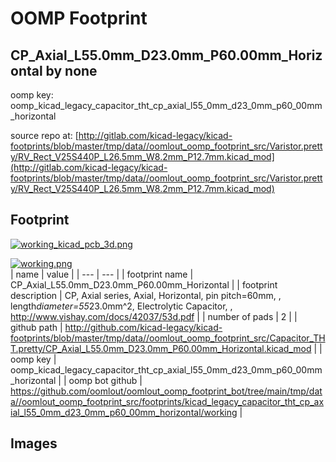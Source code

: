 # OOMP Footprint  
## CP_Axial_L55.0mm_D23.0mm_P60.00mm_Horizontal  by none  
  
oomp key: oomp_kicad_legacy_capacitor_tht_cp_axial_l55_0mm_d23_0mm_p60_00mm_horizontal  
  
source repo at: [http://gitlab.com/kicad-legacy/kicad-footprints/blob/master/tmp/data//oomlout_oomp_footprint_src/Varistor.pretty/RV_Rect_V25S440P_L26.5mm_W8.2mm_P12.7mm.kicad_mod](http://gitlab.com/kicad-legacy/kicad-footprints/blob/master/tmp/data//oomlout_oomp_footprint_src/Varistor.pretty/RV_Rect_V25S440P_L26.5mm_W8.2mm_P12.7mm.kicad_mod)  
## Footprint  
  
[![working_kicad_pcb_3d.png](working_kicad_pcb_3d_600.png)](working_kicad_pcb_3d.png)  
  
[![working.png](working_600.png)](working.png)  
| name | value | 
| --- | --- | 
| footprint name | CP_Axial_L55.0mm_D23.0mm_P60.00mm_Horizontal | 
| footprint description | CP, Axial series, Axial, Horizontal, pin pitch=60mm, , length*diameter=55*23.0mm^2, Electrolytic Capacitor, , http://www.vishay.com/docs/42037/53d.pdf | 
| number of pads | 2 | 
| github path | http://github.com/kicad-legacy/kicad-footprints/blob/master/tmp/data//oomlout_oomp_footprint_src/Capacitor_THT.pretty/CP_Axial_L55.0mm_D23.0mm_P60.00mm_Horizontal.kicad_mod | 
| oomp key | oomp_kicad_legacy_capacitor_tht_cp_axial_l55_0mm_d23_0mm_p60_00mm_horizontal | 
| oomp bot github | https://github.com/oomlout/oomlout_oomp_footprint_bot/tree/main/tmp/data//oomlout_oomp_footprint_src/footprints/kicad_legacy_capacitor_tht_cp_axial_l55_0mm_d23_0mm_p60_00mm_horizontal/working | 
## Images  
